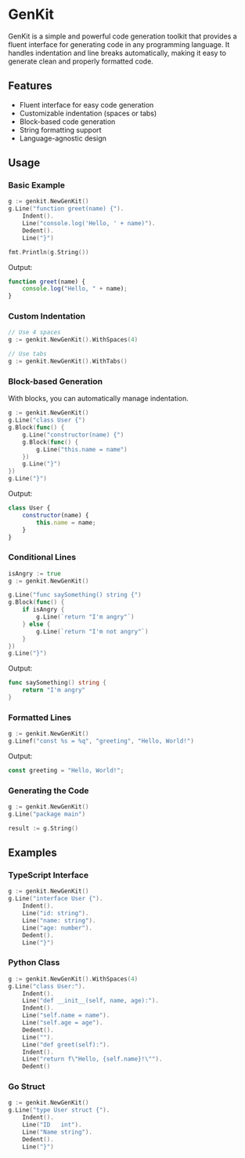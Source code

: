 # GenKit

GenKit is a simple and powerful code generation toolkit that provides a fluent
interface for generating code in any programming language. It handles
indentation and line breaks automatically, making it easy to generate clean and
properly formatted code.

## Features

- Fluent interface for easy code generation
- Customizable indentation (spaces or tabs)
- Block-based code generation
- String formatting support
- Language-agnostic design

## Usage

### Basic Example

```go
g := genkit.NewGenKit()
g.Line("function greet(name) {").
    Indent().
    Line("console.log('Hello, ' + name)").
    Dedent().
    Line("}")

fmt.Println(g.String())
```

Output:

```javascript
function greet(name) {
    console.log("Hello, " + name);
}
```

### Custom Indentation

```go
// Use 4 spaces
g := genkit.NewGenKit().WithSpaces(4)

// Use tabs
g := genkit.NewGenKit().WithTabs()
```

### Block-based Generation

With blocks, you can automatically manage indentation.

```go
g := genkit.NewGenKit()
g.Line("class User {")
g.Block(func() {
    g.Line("constructor(name) {")
    g.Block(func() {
        g.Line("this.name = name")
    })
    g.Line("}")
})
g.Line("}")
```

Output:

```javascript
class User {
    constructor(name) {
        this.name = name;
    }
}
```

### Conditional Lines

```go
isAngry := true
g := genkit.NewGenKit()

g.Line("func saySomething() string {")
g.Block(func() {
	if isAngry {
	    g.Line(`return "I'm angry"`)
    } else {
        g.Line(`return "I'm not angry"`)
    }
})
g.Line("}")
```

Output:

```go
func saySomething() string {
    return "I'm angry"
}
```

### Formatted Lines

```go
g := genkit.NewGenKit()
g.Linef("const %s = %q", "greeting", "Hello, World!")
```

Output:

```javascript
const greeting = "Hello, World!";
```

### Generating the Code

```go
g := genkit.NewGenKit()
g.Line("package main")

result := g.String()
```

## Examples

### TypeScript Interface

```go
g := genkit.NewGenKit()
g.Line("interface User {").
    Indent().
    Line("id: string").
    Line("name: string").
    Line("age: number").
    Dedent().
    Line("}")
```

### Python Class

```go
g := genkit.NewGenKit().WithSpaces(4)
g.Line("class User:").
    Indent().
    Line("def __init__(self, name, age):").
    Indent().
    Line("self.name = name").
    Line("self.age = age").
    Dedent().
    Line("").
    Line("def greet(self):").
    Indent().
    Line("return f\"Hello, {self.name}!\"").
    Dedent()
```

### Go Struct

```go
g := genkit.NewGenKit()
g.Line("type User struct {").
    Indent().
    Line("ID   int").
    Line("Name string").
    Dedent().
    Line("}")
```
